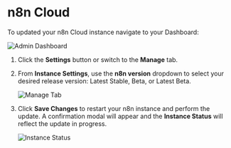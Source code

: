 # n8n Cloud

To updated your n8n Cloud instance navigate to your Dashboard:

![Admin Dashboard](/_images/hosting/updating/cloud/dashboard.png)

1. Click the **Settings** button or switch to the **Manage** tab.
2. From **Instance Settings**, use the **n8n version** dropdown to select your desired release version: Latest Stable, Beta, or Latest Beta.

    ![Manage Tab](/_images/hosting/updating/cloud/manage_version.png)

3. Click **Save Changes** to restart your n8n instance and perform the update. A confirmation modal will appear and the **Instance Status** will reflect the update in progress.

    ![Instance Status](/_images/hosting/updating/cloud/instance_status.png)
